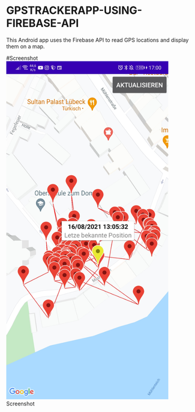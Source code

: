 # GPSTRACKERAPP-USING-FIREBASE-API
This Android app uses the Firebase API to read GPS locations and display them on a map.

#Screenshot
<img src="https://github.com/JakobderNoob/GPS-Tracker-App-using-Firebase-API/blob/master/media/Screenshot.jpg" width="432" height="898">
Screenshot
